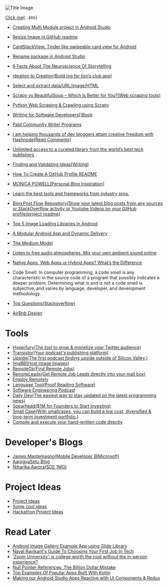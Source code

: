<!--<a href="url"><img src="https://i.ibb.co/j6RKXz1/photo-1457369804613-52c61a468e7d.jpg" align="center" height="250" ></a>-->


![Title Image](https://i.ibb.co/DDVJqwg/EVERYTHING.png)


[Click me](http://www.google.com){: .btn}

- [Creating Multi Module project in Android Studio](https://www.youtube.com/watch?v=Mg-DM5XAddk&ab_channel=TechWithAman)
- [Resize Image in GitHub readme](https://stackoverflow.com/questions/24383700/resize-image-in-the-wiki-of-github-using-markdown#:~:text=Old%20Answer%3A%201%20Make%20a%20gist%2C%20say%20Mygist.md,Cut-paste%20that%20by%20hand%20into%20your%20Mygist.md.%20)
- [CardStackView: Tinder like swipeable card view for Android](https://github.com/yuyakaido/CardStackView)
- [Rename package in Android Studio](https://stackoverflow.com/questions/16804093/rename-package-in-android-studio)
- [8 Facts About The Neuroscience Of Storytelling](https://www.story2.com/blog/8-facts-about-the-neuroscience-of-storytelling)
- [Ideation to Creation(Build log for lion’s club app)](https://aradh.co/app-for-charity-344057484e0b)
- [Select and extract data/URL/image/HTML](https://www.octoparse.com/tutorial-7/extract-data)
- [Scrapy vs BeautifulSoup – Which is Better for You?(Web scraping tools)](https://smartproxy.com/blog/scrapy-vs-beautifulsoup)
- [Python Web Scraping & Crawling using Scrapy](https://www.youtube.com/playlist?list=PLhTjy8cBISEqkN-5Ku_kXG4QW33sxQo0t)
- [Writing for Software Developers[]Book](https://gumroad.com/l/uZPZU/)
- [Paid Community Writer Programs](https://github.com/malgamves/CommunityWriterPrograms)
- [I am helping thousands of dev bloggers attain creative freedom with Hashnode[Read Comments]](https://hashnode.com/post/i-am-helping-thousands-of-dev-bloggers-attain-creative-freedom-with-hashnode-i-am-sandeep-panda-ask-me-anything-ckevuvvp4026bnzs143a5c2rd)
- [Unlimited access to a curated library from the world’s best tech publishers](https://www.sitepoint.com/)
- [Finding and Validating Ideas[Writing]](https://philipkiely.com/assets/files/wfsd_chapter1_sample.pdf?_ga=2.183563686.1691563699.1605671917-484075323.1603749376)
- [How To Create A GitHub Profile README](https://www.aboutmonica.com/blog/how-to-create-a-github-profile-readme)
- [MONICA POWELL[Personal Blog Inspiration]](https://www.aboutmonica.com/)
- [Learn the best tools and frameworks from industry pros.](https://egghead.io/)
- [Blog Post Flow Repository(Show your latest blog posts from any sources or StackOverflow activity or Youtube Videos on your GitHub profile/project readme)](https://github.com/gautamkrishnar/blog-post-workflow)
- [Top 5 Image Loading Libraries in Android](https://www.geeksforgeeks.org/top-5-image-loading-libraries-in-android/)
- [A Modular Android App and Dynamic Delivery](https://medium.com/kayvan-kaseb/a-modular-android-app-and-dynamic-delivery-6fca533763e5)
- [The Medium Model](https://blog.medium.com/the-medium-model-3ec28c6f603a)
- [Listen to free audio atmospheres. Mix your own ambient sound online](https://www.ambient-mixer.com/)
- [Native Apps, Web Apps or Hybrid Apps? What’s the Difference](https://www.mobiloud.com/blog/native-web-or-hybrid-apps)

- Code Smell: In computer programming, a code smell is any characteristic in the source code of a program that possibly indicates a deeper problem. Determining what is and is not a code smell is subjective, and varies by language, developer, and development methodology.

- [Top Questions(Stackoverflow)](https://stackoverflow.com/?tab=hot)
- [AirBnb Design](https://airbnb.design/)


# Tools

- [Hyperfury(The tool to grow & monetize your Twitter audience)](https://hypefury.com/)
- [Transistor(Your podcast's publishing platform)](https://transistor.fm/)
- [Upside(The first podcast finding upside outside of Silicon Valley.)](https://upside.fm/)
- [ImgBB(Host Image Images)](https://imgbb.com/)
- [RemoteOk(Find Remote Jobs)](https://remoteok.io/)
- [RemoteLeads(Get Remote Job Leads directly into your mail box)](https://remoteleads.io/)
- [Employ Remotely](https://www.employremotely.com/)
- [Language Tool(Proof Reading Software)](https://www.languagetool.org/)
- [Software Engineering Podcast](https://www.software-engineering-unlocked.com/)
- [Daily Dev(The easiest way to stay updated on the latest programming news)](https://daily.dev/)
- [Spearhead($1M for Founders to Start Investing)](https://spearhead.co/)
- [Small Case(With smallcases, you can build a low cost, diversified & long-term investment portfolio.)](https://www.smallcase.com/)
- [Compile and execute your hand-written code directly](https://github.com/Ctrl-plus-C/wmn19)


# Developer's Blogs

- [James Mantemagno(Mobile Developer @Microsoft)](https://montemagno.com/)
- [AarogyaSetu Blog](https://medium.com/aarogyasetu)
- [Niharika Aarora(SDE 1MG)](https://thedroidlady.com/)


# Project Ideas

- [Project Ideas](https://gist.githubusercontent.com/tsaqib/9a8ded18603881b76a8f/raw/44f0387edf3633d6e6beea6ceeba28ca198d9712/ideas.md)
- [Some cool ideas](https://www.quora.com/What-are-some-cool-ideas-for-a-hackathon-I-have-to-code-and-deliver-the-project-in-two-days-Any-ideas-to-get-the-creative-juices-flowing-You-will-be-credited-if-I-use-your-idea)
- [Hackathon Project Ideas](https://blog.0xproject.com/0x-at-ethnewyork-43e0bbd78422)


# Read Later

- [Android Image Gallery Example App using Glide Library](https://javapapers.com/android/android-image-gallery-example-app-using-glide-library/)
- [Naval Ravikant's Guide To Choosing Your First Job In Tech](https://angel.co/blog/naval-ravikants-guide-to-choosing-your-first-job-in-tech)
- [‘Zoom University’: is college worth the cost without the in-person experience?](https://www.theguardian.com/world/2020/oct/06/zoom-university-college-cost-students-in-person-experience)
- [Null Pointer References: The Billion Dollar Mistake](https://hinchman-amanda.medium.com/null-pointer-references-the-billion-dollar-mistake-1e616534d485)
- [Top Examples Of Popular Apps Built With Kotlin](https://www.spec-india.com/blog/top-apps-built-with-kotlin)
- [Making our Android Studio Apps Reactive with UI Components & Redux](https://netflixtechblog.com/making-our-android-studio-apps-reactive-with-ui-components-redux-5e37aac3b244)
